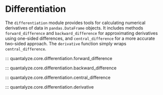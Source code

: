 # Differentiation

The `differentiation` module provides tools for calculating numerical derivatives of data in `pandas.DataFrame` objects. It includes methods `forward_difference` and `backward_difference` for approximating derivatives using one-sided differences, and `central_difference` for a more accurate two-sided approach. The `derivative` function simply wraps `central_difference`.

::: quantalyze.core.differentiation.forward_difference

::: quantalyze.core.differentiation.backward_difference

::: quantalyze.core.differentiation.central_difference

::: quantalyze.core.differentiation.derivative